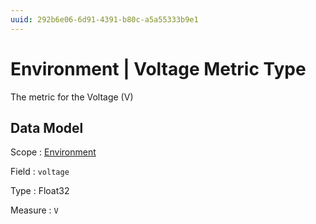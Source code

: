 ```yaml
---
uuid: 292b6e06-6d91-4391-b80c-a5a55333b9e1
---
```

# Environment | Voltage Metric Type

The metric for the Voltage (V)

## Data Model

Scope
: [Environment](../../metric-scopes-reference/environment.md)

Field
: `voltage`

Type
: Float32

Measure
: `V`
